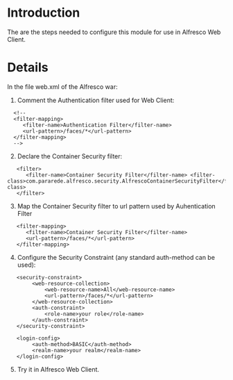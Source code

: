 # Introduction #

The are the steps needed to configure this module for use in Alfresco Web Client.


# Details #

In the file web.xml of the Alfresco war:

1. Comment the Authentication filter used for Web Client:

```
  <!--                                                                                                            
  <filter-mapping>                                                                                                
     <filter-name>Authentication Filter</filter-name>                                                             
     <url-pattern>/faces/*</url-pattern>                                                                          
  </filter-mapping>                                                                                               
  -->
```

2. Declare the Container Security filter:

```
   <filter>
      <filter-name>Container Security Filter</filter-name> <filter-class>com.pararede.alfresco.security.AlfrescoContainerSecurityFilter</filter-class>
   </filter> 
```

3. Map the Container Security filter to url pattern used by Auhentication Filter

```
   <filter-mapping>
      <filter-name>Container Security Filter</filter-name>
      <url-pattern>/faces/*</url-pattern>
   </filter-mapping>
```

4. Configure the Security Constraint (any standard auth-method can be used):

```
   <security-constraint>
        <web-resource-collection>
            <web-resource-name>All</web-resource-name>
            <url-pattern>/faces/*</url-pattern>
        </web-resource-collection>
        <auth-constraint>
            <role-name>your role</role-name>
        </auth-constraint>
   </security-constraint>
		
   <login-config>
        <auth-method>BASIC</auth-method>
        <realm-name>your realm</realm-name>
   </login-config>
```

5. Try it in Alfresco Web Client.